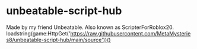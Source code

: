# unbeatable-script-hub
Made by my friend Unbeatable.
Also known as ScripterForRoblox20.
loadstring(game:HttpGet('https://raw.githubusercontent.com/MetaMysteries8/unbeatable-script-hub/main/source'))()
